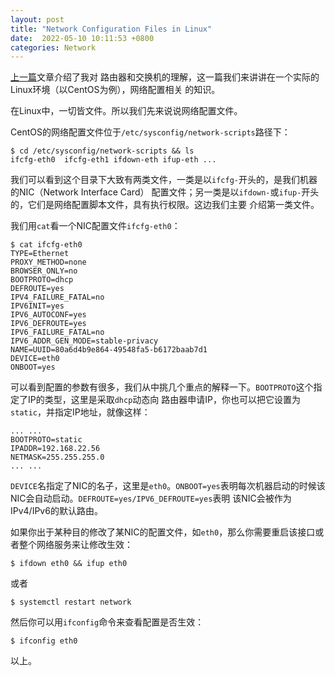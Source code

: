 ```yaml
---
layout: post
title: "Network Configuration Files in Linux"
date:  2022-05-10 10:11:53 +0800
categories: Network
---
```


[上一篇](https://guo-sj.github.io/network/2022/05/08/switch-and-router.html)文章介绍了我对
路由器和交换机的理解，这一篇我们来讲讲在一个实际的Linux环境（以CentOS为例），网络配置相关
的知识。

在Linux中，一切皆文件。所以我们先来说说网络配置文件。

CentOS的网络配置文件位于`/etc/sysconfig/network-scripts`路径下：
```
$ cd /etc/sysconfig/network-scripts && ls
ifcfg-eth0  ifcfg-eth1 ifdown-eth ifup-eth ...
```
我们可以看到这个目录下大致有两类文件，一类是以`ifcfg-`开头的，是我们机器的NIC（Network Interface Card）
配置文件；另一类是以`ifdown-`或`ifup-`开头的，它们是网络配置脚本文件，具有执行权限。这边我们主要
介绍第一类文件。

我们用`cat`看一个NIC配置文件`ifcfg-eth0`：
```
$ cat ifcfg-eth0
TYPE=Ethernet
PROXY_METHOD=none
BROWSER_ONLY=no
BOOTPROTO=dhcp
DEFROUTE=yes
IPV4_FAILURE_FATAL=no
IPV6INIT=yes
IPV6_AUTOCONF=yes
IPV6_DEFROUTE=yes
IPV6_FAILURE_FATAL=no
IPV6_ADDR_GEN_MODE=stable-privacy
NAME=UUID=80a6d4b9e864-49548fa5-b6172baab7d1
DEVICE=eth0
ONBOOT=yes
```
可以看到配置的参数有很多，我们从中挑几个重点的解释一下。`BOOTPROTO`这个指定了IP的类型，这里是采取`dhcp`动态向
路由器申请IP，你也可以把它设置为`static`，并指定IP地址，就像这样：
```
... ...
BOOTPROTO=static
IPADDR=192.168.22.56
NETMASK=255.255.255.0
... ...
```

`DEVICE`名指定了NIC的名子，这里是`eth0`。`ONBOOT=yes`表明每次机器启动的时候该NIC会自动启动。`DEFROUTE=yes/IPV6_DEFROUTE=yes`表明
该NIC会被作为IPv4/IPv6的默认路由。

如果你出于某种目的修改了某NIC的配置文件，如`eth0`，那么你需要重启该接口或者整个网络服务来让修改生效：
```
$ ifdown eth0 && ifup eth0
```
或者
```
$ systemctl restart network
```

然后你可以用`ifconfig`命令来查看配置是否生效：
```
$ ifconfig eth0
```

以上。

